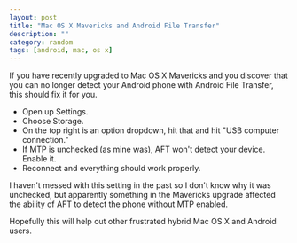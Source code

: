 ```yaml
---
layout: post
title: "Mac OS X Mavericks and Android File Transfer"
description: ""
category: random
tags: [android, mac, os x]
---
```

If you have recently upgraded to Mac OS X Mavericks and you discover that you can no longer detect your Android phone with Android File Transfer, this should fix it for you.

* Open up Settings.
* Choose Storage.
* On the top right is an option dropdown, hit that and hit "USB computer connection."
* If MTP is unchecked (as mine was), AFT won't detect your device. Enable it.
* Reconnect and everything should work properly.

I haven't messed with this setting in the past so I don't know why it was unchecked, but apparently something in the Mavericks upgrade affected the ability of AFT to detect the phone without MTP enabled.

Hopefully this will help out other frustrated hybrid Mac OS X and Android users.
